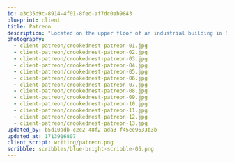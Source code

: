 ```yaml
---
id: a3c35d9c-8914-4f01-8fed-af7dc0ab9843
blueprint: client
title: Patreon
description: "Located on the upper floor of an industrial building in San Francisco’s Design District, Patreon's office is a lush workspace that feels intimate despite its expansive 40,000-square-foot floor plan. Custom planters sited near large factory windows are layered with various dracaenas and brightly colored philodendron, while heart-shaped peace lily leaves contrast with neutral wood tones and colorful upholstery. Plantings optimize both natural sunlight and proximity to work areas, forming an immersive environment where greenery is visible from every angle."
photography:
  - client-patreon/crookednest-patreon-01.jpg
  - client-patreon/crookednest-patreon-02.jpg
  - client-patreon/crookednest-patreon-03.jpg
  - client-patreon/crookednest-patreon-04.jpg
  - client-patreon/crookednest-patreon-05.jpg
  - client-patreon/crookednest-patreon-06.jpg
  - client-patreon/crookednest-patreon-07.jpg
  - client-patreon/crookednest-patreon-08.jpg
  - client-patreon/crookednest-patreon-09.jpg
  - client-patreon/crookednest-patreon-10.jpg
  - client-patreon/crookednest-patreon-11.jpg
  - client-patreon/crookednest-patreon-12.jpg
  - client-patreon/crookednest-patreon-13.jpg
updated_by: b5d10adb-c2e2-48f2-ada3-f45ee9633b3b
updated_at: 1713916807
client_script: writing/patreon.png
scribble: scribbles/blue-bright-scribble-05.png
---
```

